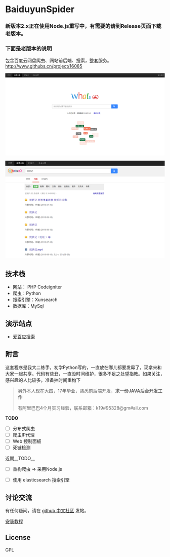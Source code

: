# BaiduyunSpider
### 新版本2.x正在使用Node.js重写中，有需要的请到Release页面下载老版本。

### 下面是老版本的说明

包含百度云网盘爬虫、网站前后端、搜索，整套服务。http://www.githubs.cn/project/16085

![爱百应](screenshot1.png)

![爱百应](screenshot2.png)

## 技术栈

* 网站： PHP  Codeigniter 
* 爬虫：Python
* 搜索引擎：Xunsearch
* 数据库：MySql




## 演示站点

* [爱百应搜索](http://pan.ibying.com)



## 附言

这套程序是我大二练手，初学Python写的，一直放在哪儿都要发霉了，现拿来和大家一起共享。代码有些丑，一直没时间维护，很多不足之处望指教。如果关注，感兴趣的人比较多，准备抽时间重构下

>  另外本人现在大四，17年毕业，熟悉前后端开发，__求一份JAVA后台开发工作__
>
>  有阿里巴巴4个月实习经验，联系邮箱：k19#95328@gm#ail.com



__TODO__

- [ ] 分布式爬虫
- [ ] 爬虫IP代理
- [ ] Web 控制面板
- [ ] 死链检测

近期__TODO__
- [ ] 重构爬虫 => 采用Node.js
- [ ] 使用 elasticsearch 搜索引擎


## 讨论交流

有任何疑问，请在 [github 中文社区](http://www.githubs.cn/topic/118) 发帖。

[安装教程](http://www.githubs.cn/post/22)

## License

GPL